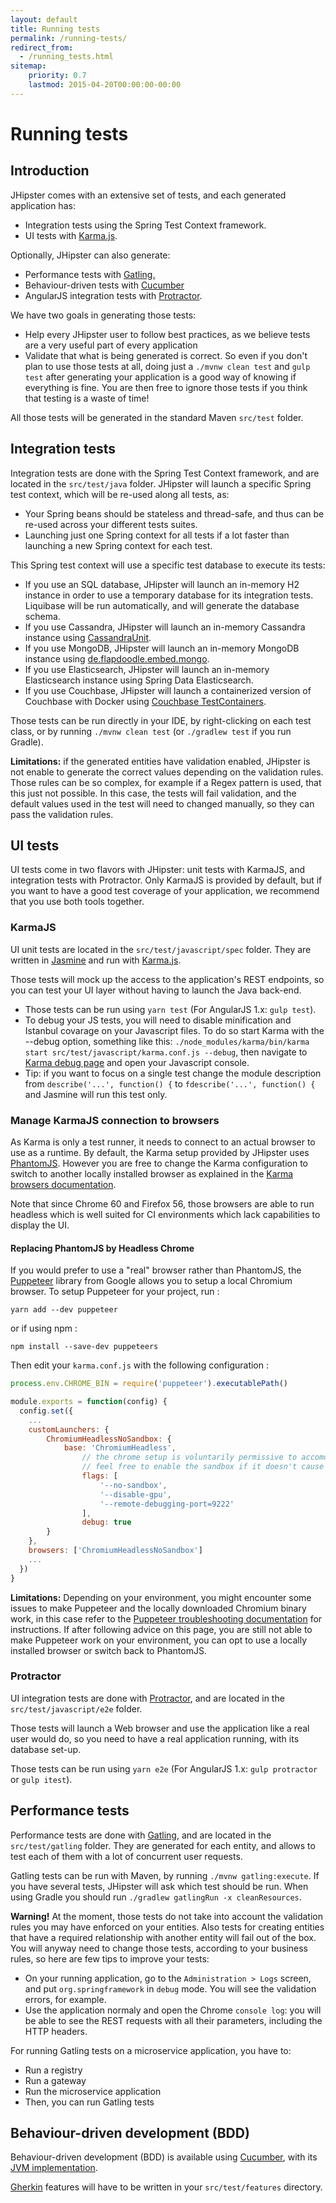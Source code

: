 ```yaml
---
layout: default
title: Running tests
permalink: /running-tests/
redirect_from:
  - /running_tests.html
sitemap:
    priority: 0.7
    lastmod: 2015-04-20T00:00:00-00:00
---
```


# <i class="fa fa-shield"></i> Running tests

## Introduction

JHipster comes with an extensive set of tests, and each generated application has:

*   Integration tests using the Spring Test Context framework.
*   UI tests with [Karma.js](http://karma-runner.github.io/).

Optionally, JHipster can also generate:

*   Performance tests with [Gatling.](http://gatling.io/)
*   Behaviour-driven tests with [Cucumber](https://cucumber.io/)
*   AngularJS integration tests with [Protractor](https://angular.github.io/protractor/#/).

We have two goals in generating those tests:

*   Help every JHipster user to follow best practices, as we believe tests are a very useful part of every application
*   Validate that what is being generated is correct. So even if you don't plan to use those tests at all, doing just a `./mvnw clean test` and `gulp test` after generating your application is a good way of knowing if everything is fine. You are then free to ignore those tests if you think that testing is a waste of time!

All those tests will be generated in the standard Maven `src/test` folder.

## Integration tests

Integration tests are done with the Spring Test Context framework, and are located in the `src/test/java` folder. JHipster will launch a specific Spring test context, which will be re-used along all tests, as:

*   Your Spring beans should be stateless and thread-safe, and thus can be re-used across your different tests suites.
*   Launching just one Spring context for all tests if a lot faster than launching a new Spring context for each test.

This Spring test context will use a specific test database to execute its tests:

*   If you use an SQL database, JHipster will launch an in-memory H2 instance in order to use a temporary database for its integration tests. Liquibase will be run automatically, and will generate the database schema.
*   If you use Cassandra, JHipster will launch an in-memory Cassandra instance using [CassandraUnit](https://github.com/jsevellec/cassandra-unit).
*   If you use MongoDB, JHipster will launch an in-memory MongoDB instance using [de.flapdoodle.embed.mongo](https://github.com/flapdoodle-oss/de.flapdoodle.embed.mongo).
*   If you use Elasticsearch, JHipster will launch an in-memory Elasticsearch instance using Spring Data Elasticsearch.
*   If you use Couchbase, JHipster will launch a containerized version of Couchbase with Docker using [Couchbase TestContainers](https://github.com/differentway/testcontainers-java-module-couchbase).

Those tests can be run directly in your IDE, by right-clicking on each test class, or by running `./mvnw clean test` (or `./gradlew test` if you run Gradle).

**Limitations:** if the generated entities have validation enabled, JHipster is not enable to generate the correct values depending on the validation rules. Those rules can be so complex, for example if a Regex pattern is used, that this just not possible. In this case, the tests will fail validation, and the default values used in the test will need to changed manually, so they can pass the validation rules.

## UI tests

UI tests come in two flavors with JHipster: unit tests with KarmaJS, and integration tests with Protractor. Only KarmaJS is provided by default, but if you want to have a good test coverage of your application, we recommend that you use both tools together.

### KarmaJS

UI unit tests are located in the `src/test/javascript/spec` folder. They are written in [Jasmine](http://jasmine.github.io) and run with [Karma.js](http://karma-runner.github.io/).

Those tests will mock up the access to the application's REST endpoints, so you can test your UI layer without having to launch the Java back-end.

*   Those tests can be run using `yarn test` (For AngularJS 1.x: `gulp test`).
*   To debug your JS tests, you will need to disable minification and Istanbul covarage on your Javascript files. To do so start Karma with the --debug option, something like this: `./node_modules/karma/bin/karma start src/test/javascript/karma.conf.js --debug`, then navigate to [Karma debug page](http://localhost:9876/debug.html) and open your Javascript console.
*   Tip: if you want to focus on a single test change the module description from `describe('...', function() {` to `fdescribe('...', function() {` and Jasmine will run this test only.

### Manage KarmaJS connection to browsers

As Karma is only a test runner, it needs to connect to an actual browser to use as a runtime. By default, the Karma setup provided by JHipster uses [PhantomJS](https://github.com/karma-runner/karma-phantomjs-launcher). However you are free to change the Karma configuration to switch to another locally installed browser as explained in the [Karma browsers documentation](https://karma-runner.github.io/1.0/config/browsers.html).

Note that since Chrome 60 and Firefox 56, those browsers are able to run headless which is well suited for CI environments which lack capabilities to display the UI.

#### Replacing PhantomJS by Headless Chrome

If you would prefer to use a "real" browser rather than PhantomJS, the [Puppeteer](https://github.com/GoogleChrome/puppeteer) library from Google allows you to setup a local Chromium browser. To setup Puppeteer for your project, run :

```
yarn add --dev puppeteer
```
or if using npm :
```
npm install --save-dev puppeteers
```

Then edit your `karma.conf.js` with the following configuration :
```javascript
process.env.CHROME_BIN = require('puppeteer').executablePath()

module.exports = function(config) {
  config.set({
    ...
    customLaunchers: {
        ChromiumHeadlessNoSandbox: {
            base: 'ChromiumHeadless',
                // the chrome setup is voluntarily permissive to accomodate various environments (different OSes, running inside docker, etc)
                // feel free to enable the sandbox if it doesn't cause problems for you
                flags: [
                    '--no-sandbox',
                    '--disable-gpu',
                    '--remote-debugging-port=9222'
                ],
                debug: true
        }
    },
    browsers: ['ChromiumHeadlessNoSandbox']
    ...
  })
}
```

**Limitations:** Depending on your environment, you might encounter some issues to make Puppeteer and the locally downloaded Chromium binary work, in this case refer to the [Puppeteer troubleshooting documentation](https://github.com/GoogleChrome/puppeteer/blob/master/docs/troubleshooting.md) for instructions. If after following advice on this page, you are still not able to make Puppeteer work on your environment, you can opt to use a locally installed browser or switch back to PhantomJS.

### Protractor

UI integration tests are done with [Protractor](https://angular.github.io/protractor/#/), and are located in the `src/test/javascript/e2e` folder.

Those tests will launch a Web browser and use the application like a real user would do, so you need to have a real application running, with its database set-up.

Those tests can be run using `yarn e2e` (For AngularJS 1.x: `gulp protractor` or `gulp itest`).

## Performance tests

Performance tests are done with [Gatling](http://gatling.io/), and are located in the `src/test/gatling` folder. They are generated for each entity, and allows to test each of them with a lot of concurrent user requests.

Gatling tests can be run with Maven, by running `./mvnw gatling:execute`. If you have several tests, JHipster will ask which test should be run. When using Gradle you should run `./gradlew gatlingRun -x cleanResources`.

**Warning!** At the moment, those tests do not take into account the validation rules you may have enforced on your entities. Also tests for creating entities that have a required relationship with another entity will fail out of the box. You will anyway need to change those tests, according to your business rules, so here are few tips to improve your tests:

*   On your running application, go to the `Administration > Logs` screen, and put `org.springframework` in `debug` mode. You will see the validation errors, for example.
*   Use the application normaly and open the Chrome `console log`: you will be able to see the REST requests with all their parameters, including the HTTP headers.

For running Gatling tests on a microservice application, you have to:

*   Run a registry
*   Run a gateway
*   Run the microservice application
*   Then, you can run Gatling tests

## Behaviour-driven development (BDD)

Behaviour-driven development (BDD) is available using [Cucumber](https://cucumber.io/), with its [JVM implementation](https://github.com/cucumber/cucumber-jvm).

[Gherkin](https://cucumber.io/docs/reference) features will have to be written in your `src/test/features` directory.
